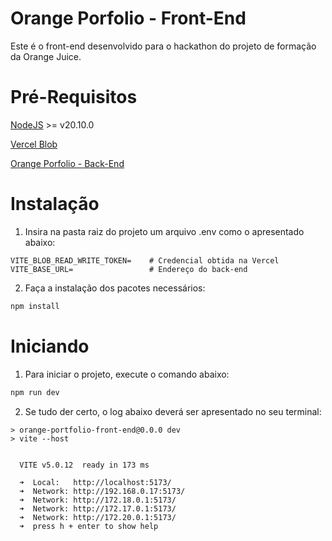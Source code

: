 # Orange Porfolio - Front-End

Este é o front-end desenvolvido para o hackathon do projeto de formação da Orange Juice.

# Pré-Requisitos
[NodeJS](https://nodejs.org/en) >= v20.10.0

[Vercel Blob](https://vercel.com/docs/storage/vercel-blob/using-blob-sdk)

[Orange Porfolio - Back-End](https://github.com/nathalyaleao/orange-portifolio-back-end)

# Instalação

1. Insira na pasta raiz do projeto um arquivo .env como o apresentado abaixo:

```
VITE_BLOB_READ_WRITE_TOKEN=    # Credencial obtida na Vercel
VITE_BASE_URL=                 # Endereço do back-end 
```

2. Faça a instalação dos pacotes necessários:
```bash
npm install
```

# Iniciando

1. Para iniciar o projeto, execute o comando abaixo:
```bash
npm run dev
```

2. Se tudo der certo, o log abaixo deverá ser apresentado no seu terminal:

```
> orange-portfolio-front-end@0.0.0 dev
> vite --host


  VITE v5.0.12  ready in 173 ms

  ➜  Local:   http://localhost:5173/
  ➜  Network: http://192.168.0.17:5173/
  ➜  Network: http://172.18.0.1:5173/
  ➜  Network: http://172.17.0.1:5173/
  ➜  Network: http://172.20.0.1:5173/
  ➜  press h + enter to show help
```
